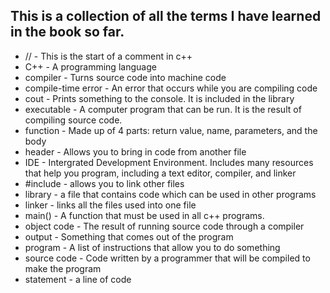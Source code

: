## This is a collection of all the terms I have learned in the book so far.

* // - This is the start of a comment in c++
* C++ - A programming language
* compiler - Turns source code into machine code
* compile-time error - An error that occurs while you are compiling code
* cout - Prints something to the console. It is included in the <iostream> library
* executable - A computer program that can be run. It is the result of compiling source code.
* function - Made up of 4 parts: return value, name, parameters, and the body
* header - Allows you to bring in code from another file
* IDE - Intergrated Development Environment. Includes many resources that help you program, including a text editor, compiler, and linker
* #include - allows you to link other files
* library - a file that contains code which can be used in other programs
* linker - links all the files used into one file
* main() - A function that must be used in all c++ programs.
* object code - The result of running source code through a compiler
* output - Something that comes out of the program
* program - A list of instructions that allow you to do something
* source code - Code written by a programmer that will be compiled to make the program
* statement - a line of code
